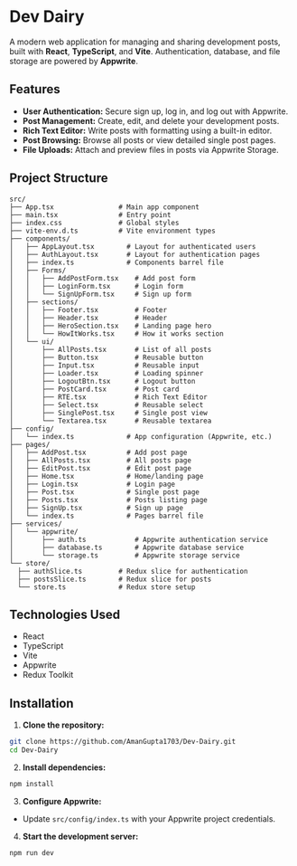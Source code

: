 # Dev Dairy
A modern web application for managing and sharing development posts, built with **React**, **TypeScript**, and **Vite**. Authentication, database, and file storage are powered by **Appwrite**.

## Features

- **User Authentication:** Secure sign up, log in, and log out with Appwrite.
- **Post Management:** Create, edit, and delete your development posts.
- **Rich Text Editor:** Write posts with formatting using a built-in editor.
- **Post Browsing:** Browse all posts or view detailed single post pages.
- **File Uploads:** Attach and preview files in posts via Appwrite Storage.

## Project Structure

```
src/
├── App.tsx                # Main app component
├── main.tsx               # Entry point
├── index.css              # Global styles
├── vite-env.d.ts          # Vite environment types
├── components/
│   ├── AppLayout.tsx        # Layout for authenticated users
│   ├── AuthLayout.tsx       # Layout for authentication pages
│   ├── index.ts             # Components barrel file
│   ├── Forms/
│   │   ├── AddPostForm.tsx    # Add post form
│   │   ├── LoginForm.tsx      # Login form
│   │   └── SignUpForm.tsx     # Sign up form
│   ├── sections/
│   │   ├── Footer.tsx         # Footer
│   │   ├── Header.tsx         # Header
│   │   ├── HeroSection.tsx    # Landing page hero
│   │   └── HowItWorks.tsx     # How it works section
│   └── ui/
│       ├── AllPosts.tsx       # List of all posts
│       ├── Button.tsx         # Reusable button
│       ├── Input.tsx          # Reusable input
│       ├── Loader.tsx         # Loading spinner
│       ├── LogoutBtn.tsx      # Logout button
│       ├── PostCard.tsx       # Post card
│       ├── RTE.tsx            # Rich Text Editor
│       ├── Select.tsx         # Reusable select
│       ├── SinglePost.tsx     # Single post view
│       └── Textarea.tsx       # Reusable textarea
├── config/
│   └── index.ts             # App configuration (Appwrite, etc.)
├── pages/
│   ├── AddPost.tsx          # Add post page
│   ├── AllPosts.tsx         # All posts page
│   ├── EditPost.tsx         # Edit post page
│   ├── Home.tsx             # Home/landing page
│   ├── Login.tsx            # Login page
│   ├── Post.tsx             # Single post page
│   ├── Posts.tsx            # Posts listing page
│   ├── SignUp.tsx           # Sign up page
│   └── index.ts             # Pages barrel file
├── services/
│   └── appwrite/
│       ├── auth.ts            # Appwrite authentication service
│       ├── database.ts        # Appwrite database service
│       └── storage.ts         # Appwrite storage service
└── store/
  ├── authSlice.ts         # Redux slice for authentication
  ├── postsSlice.ts        # Redux slice for posts
  └── store.ts             # Redux store setup
```

## Technologies Used

- React
- TypeScript
- Vite
- Appwrite
- Redux Toolkit

## Installation
 
1. **Clone the repository:**
  ```bash
  git clone https://github.com/AmanGupta1703/Dev-Dairy.git
  cd Dev-Dairy
  ```

2. **Install dependencies:**
  ```bash
  npm install
  ```

3. **Configure Appwrite:**
  - Update `src/config/index.ts` with your Appwrite project credentials.

4. **Start the development server:**
  ```bash
  npm run dev
  ```

